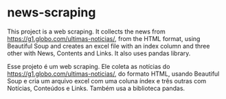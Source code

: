 # news-scraping

This project is a web scraping. It collects the news from https://g1.globo.com/ultimas-noticias/, from the HTML format, using Beautiful Soup and creates an excel file with an index column and three other with News, Contents and Links.
It also uses pandas library.

Esse projeto é um web scraping. Ele coleta as notícias do https://g1.globo.com/ultimas-noticias/, do formato HTML, usando Beautiful Soup e cria um arquivo excel com uma coluna índex e três outras com Notícias, Conteúdos e Links.
Também usa a biblioteca pandas.
